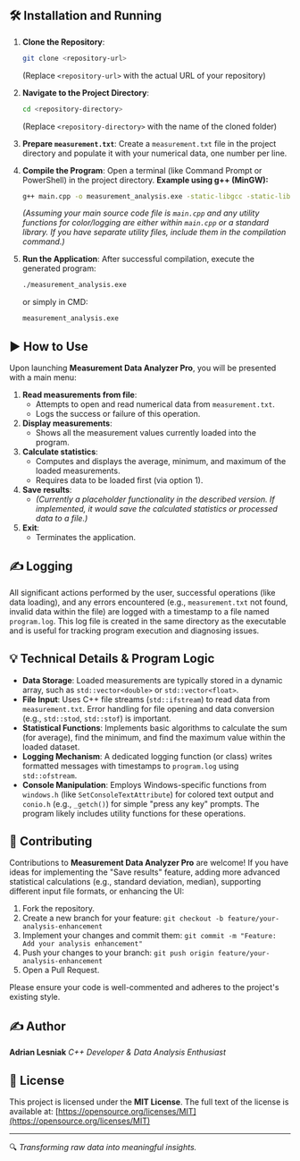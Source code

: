 
## 🛠️ Installation and Running

1.  **Clone the Repository**:
    ```bash
    git clone <repository-url>
    ```
    (Replace `<repository-url>` with the actual URL of your repository)

2.  **Navigate to the Project Directory**:
    ```bash
    cd <repository-directory>
    ```
    (Replace `<repository-directory>` with the name of the cloned folder)

3.  **Prepare `measurement.txt`**:
    Create a `measurement.txt` file in the project directory and populate it with your numerical data, one number per line.

4.  **Compile the Program**:
    Open a terminal (like Command Prompt or PowerShell) in the project directory.
    **Example using g++ (MinGW):**
    ```bash
    g++ main.cpp -o measurement_analysis.exe -static-libgcc -static-libstdc++
    ```
    *(Assuming your main source code file is `main.cpp` and any utility functions for color/logging are either within `main.cpp` or a standard library. If you have separate utility files, include them in the compilation command.)*

5.  **Run the Application**:
    After successful compilation, execute the generated program:
    ```bash
    ./measurement_analysis.exe
    ```
    or simply in CMD:
    ```bash
    measurement_analysis.exe
    ```

## ▶️ How to Use

Upon launching **Measurement Data Analyzer Pro**, you will be presented with a main menu:

1.  **Read measurements from file**:
    *   Attempts to open and read numerical data from `measurement.txt`.
    *   Logs the success or failure of this operation.
2.  **Display measurements**:
    *   Shows all the measurement values currently loaded into the program.
3.  **Calculate statistics**:
    *   Computes and displays the average, minimum, and maximum of the loaded measurements.
    *   Requires data to be loaded first (via option 1).
4.  **Save results**:
    *   *(Currently a placeholder functionality in the described version. If implemented, it would save the calculated statistics or processed data to a file.)*
5.  **Exit**:
    *   Terminates the application.

## ✍️ Logging

All significant actions performed by the user, successful operations (like data loading), and any errors encountered (e.g., `measurement.txt` not found, invalid data within the file) are logged with a timestamp to a file named `program.log`. This log file is created in the same directory as the executable and is useful for tracking program execution and diagnosing issues.

## 💡 Technical Details & Program Logic

*   **Data Storage**: Loaded measurements are typically stored in a dynamic array, such as `std::vector<double>` or `std::vector<float>`.
*   **File Input**: Uses C++ file streams (`std::ifstream`) to read data from `measurement.txt`. Error handling for file opening and data conversion (e.g., `std::stod`, `std::stof`) is important.
*   **Statistical Functions**: Implements basic algorithms to calculate the sum (for average), find the minimum, and find the maximum value within the loaded dataset.
*   **Logging Mechanism**: A dedicated logging function (or class) writes formatted messages with timestamps to `program.log` using `std::ofstream`.
*   **Console Manipulation**: Employs Windows-specific functions from `windows.h` (like `SetConsoleTextAttribute`) for colored text output and `conio.h` (e.g., `_getch()`) for simple "press any key" prompts. The program likely includes utility functions for these operations.

## 🤝 Contributing

Contributions to **Measurement Data Analyzer Pro** are welcome! If you have ideas for implementing the "Save results" feature, adding more advanced statistical calculations (e.g., standard deviation, median), supporting different input file formats, or enhancing the UI:

1.  Fork the repository.
2.  Create a new branch for your feature: `git checkout -b feature/your-analysis-enhancement`
3.  Implement your changes and commit them: `git commit -m "Feature: Add your analysis enhancement"`
4.  Push your changes to your branch: `git push origin feature/your-analysis-enhancement`
5.  Open a Pull Request.

Please ensure your code is well-commented and adheres to the project's existing style.

## ✍️ Author

**Adrian Lesniak**
_C++ Developer & Data Analysis Enthusiast_

## 📃 License

This project is licensed under the **MIT License**.
The full text of the license is available at: [https://opensource.org/licenses/MIT](https://opensource.org/licenses/MIT)

---
🔍 _Transforming raw data into meaningful insights._
